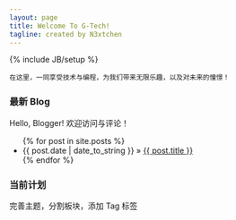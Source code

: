 ```yaml
---
layout: page
title: Welcome To G-Tech!
tagline: created by N3xtchen
---
```

{% include JB/setup %}

    在这里，一同享受技术与编程，为我们带来无限乐趣，以及对未来的憧憬！

### 最新 Blog

Hello, Blogger! 欢迎访问与评论！

<ul class="posts">
  {% for post in site.posts %}
    <li><span>{{ post.date | date_to_string }}</span> &raquo; <a href="{{ BASE_PATH }}{{ post.url }}">{{ post.title }}</a></li>
  {% endfor %}
</ul>

### 当前计划

完善主题，分割板块，添加 Tag 标签


